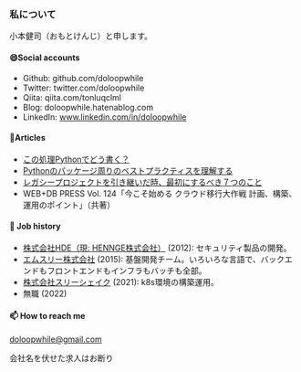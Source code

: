 ### 私について

小本健司（おもとけんじ）と申します。

#### 😄Social accounts

- Github: github.com/doloopwhile
- Twitter: twitter.com/doloopwhile
- Qiita: qiita.com/tonluqclml
- Blog: doloopwhile.hatenablog.com
- LinkedIn: www.linkedin.com/in/doloopwhile

#### 💬Articles

- [この処理Pythonでどう書く？](https://www.m3tech.blog/entry/python-snippets)
- [Pythonのパッケージ周りのベストプラクティスを理解する](https://www.m3tech.blog/entry/python-packaging)
- [レガシープロジェクトを引き継いだ時、最初にするべき７つのこと](https://qiita.com/tonluqclml/items/a7ed2f94225ef8a37b8b)
- WEB+DB PRESS Vol. 124「今こそ始める クラウド移行大作戦 計画、構築、運用のポイント」（共著）

#### 🔭 Job history

- [株式会社HDE（現: HENNGE株式会社）](https://hennge.com/jp/) (2012): セキュリティ製品の開発。
- [エムスリー株式会社](https://corporate.m3.com/service/) (2015): 基盤開発チーム。いろいろな言語で、バックエンドもフロントエンドもインフラもバッチも全部。
- [株式会社スリーシェイク](https://3-shake.com/) (2021): k8s環境の構築運用。
- 無職 (2022)

#### 📫 How to reach me

doloopwhile@gmail.com

会社名を伏せた求人はお断り

<!--
**doloopwhile/doloopwhile** is a ✨ _special_ ✨ repository because its `README.md` (this file) appears on your GitHub profile.

Here are some ideas to get you started:

- 🔭 I’m currently working on ...
- 🌱 I’m currently learning ...
- 👯 I’m looking to collaborate on ...
- 🤔 I’m looking for help with ...
- 💬 Ask me about ...
- 📫 How to reach me: ...
- 😄 Pronouns: ...
- ⚡ Fun fact: ...
-->
